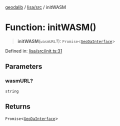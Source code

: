 [geodalib](../../../modules.md) / [lisa/src](../index.md) / initWASM

# Function: initWASM()

> **initWASM**(`wasmURL`?): `Promise`\<[`GeoDaInterface`](../../../core/src/interfaces/GeoDaInterface.md)\>

Defined in: [lisa/src/init.ts:31](https://github.com/GeoDaCenter/geoda-lib/blob/9716a45cca9cf3b644d6187deeb842d47f2b7a3a/js/packages/lisa/src/init.ts#L31)

## Parameters

### wasmURL?

`string`

## Returns

`Promise`\<[`GeoDaInterface`](../../../core/src/interfaces/GeoDaInterface.md)\>
